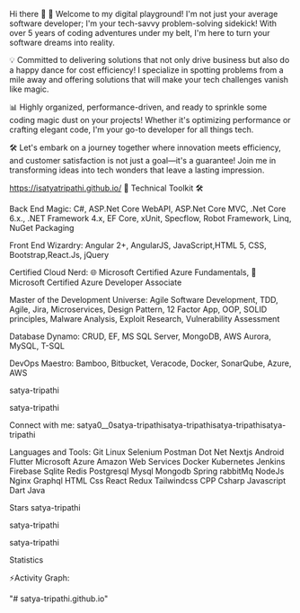 Hi there 👋
🚀 Welcome to my digital playground! I'm not just your average software developer; I'm your tech-savvy problem-solving sidekick! With over 5 years of coding adventures under my belt, I'm here to turn your software dreams into reality.

💡 Committed to delivering solutions that not only drive business but also do a happy dance for cost efficiency! I specialize in spotting problems from a mile away and offering solutions that will make your tech challenges vanish like magic.

📊 Highly organized, performance-driven, and ready to sprinkle some coding magic dust on your projects! Whether it's optimizing performance or crafting elegant code, I'm your go-to developer for all things tech.

🛠️ Let's embark on a journey together where innovation meets efficiency, and customer satisfaction is not just a goal—it's a guarantee! Join me in transforming ideas into tech wonders that leave a lasting impression.

https://isatyatripathi.github.io/
📌 Technical Toolkit 🛠️

Back End Magic: C#, ASP.Net Core WebAPI, ASP.Net Core MVC, .Net Core 6.x., .NET Framework 4.x, EF Core, xUnit, Specflow, Robot Framework, Linq, NuGet Packaging

Front End Wizardry: Angular 2+, AngularJS, JavaScript,HTML 5, CSS, Bootstrap,React.Js, jQuery

Certified Cloud Nerd: 🌐 Microsoft Certified Azure Fundamentals, 🚀 Microsoft Certified Azure Developer Associate

Master of the Development Universe: Agile Software Development, TDD, Agile, Jira, Microservices, Design Pattern, 12 Factor App, OOP, SOLID principles, Malware Analysis, Exploit Research, Vulnerability Assessment

Database Dynamo: CRUD, EF, MS SQL Server, MongoDB, AWS Aurora, MySQL, T-SQL

DevOps Maestro: Bamboo, Bitbucket, Veracode, Docker, SonarQube, Azure, AWS

satya-tripathi

satya-tripathi

   
Connect with me:
satya0__0satya-tripathisatya-tripathisatya-tripathisatya-tripathi

Languages and Tools:
Git Linux Selenium Postman Dot Net Nextjs Android Flutter Microsoft Azure Amazon Web Services Docker Kubernetes Jenkins Firebase Sqlite Redis Postgresql Mysql Mongodb Spring rabbitMq NodeJs Nginx Graphql HTML Css React Redux Tailwindcss CPP Csharp Javascript Dart Java

Stars
satya-tripathi

 satya-tripathi

satya-tripathi



Statistics
    


⚡Activity Graph:


"# satya-tripathi.github.io"
